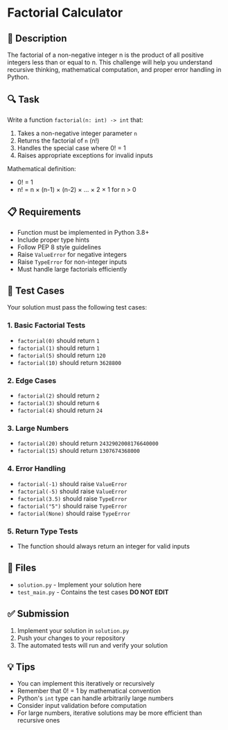 # Factorial Calculator

## 🎯 Description
The factorial of a non-negative integer n is the product of all positive integers less than or equal to n. This challenge will help you understand recursive thinking, mathematical computation, and proper error handling in Python.

## 🔍 Task
Write a function `factorial(n: int) -> int` that:
1. Takes a non-negative integer parameter `n`
2. Returns the factorial of `n` (n!)
3. Handles the special case where 0! = 1
4. Raises appropriate exceptions for invalid inputs

Mathematical definition:
- 0! = 1
- n! = n × (n-1) × (n-2) × ... × 2 × 1 for n > 0

## 📋 Requirements
- Function must be implemented in Python 3.8+
- Include proper type hints
- Follow PEP 8 style guidelines
- Raise `ValueError` for negative integers
- Raise `TypeError` for non-integer inputs
- Must handle large factorials efficiently

## 🧪 Test Cases
Your solution must pass the following test cases:

### 1. Basic Factorial Tests
- `factorial(0)` should return `1`
- `factorial(1)` should return `1`
- `factorial(5)` should return `120`
- `factorial(10)` should return `3628800`

### 2. Edge Cases
- `factorial(2)` should return `2`
- `factorial(3)` should return `6`
- `factorial(4)` should return `24`

### 3. Large Numbers
- `factorial(20)` should return `2432902008176640000`
- `factorial(15)` should return `1307674368000`

### 4. Error Handling
- `factorial(-1)` should raise `ValueError`
- `factorial(-5)` should raise `ValueError`
- `factorial(3.5)` should raise `TypeError`
- `factorial("5")` should raise `TypeError`
- `factorial(None)` should raise `TypeError`

### 5. Return Type Tests
- The function should always return an integer for valid inputs

## 📁 Files
- `solution.py` - Implement your solution here
- `test_main.py` - Contains the test cases **DO NOT EDIT**

## ✅ Submission
1. Implement your solution in `solution.py`
2. Push your changes to your repository
3. The automated tests will run and verify your solution

## 💡 Tips
- You can implement this iteratively or recursively
- Remember that 0! = 1 by mathematical convention
- Python's `int` type can handle arbitrarily large numbers
- Consider input validation before computation
- For large numbers, iterative solutions may be more efficient than recursive ones

